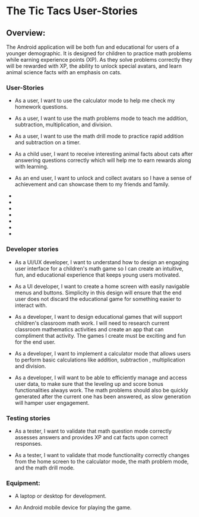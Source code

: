# The Tic Tacs User-Stories

## Overview:

The Android application will be both fun and educational for users of a younger demographic. It is designed for children to practice math problems while earning experience points (XP). As they solve problems correctly they will be rewarded with XP, the ability to unlock special avatars, and learn animal science facts with an emphasis on cats. 

### User-Stories

- As a user, I want to use the calculator mode to help me check my homework questions.

- As a user, I want to use the math problems mode to teach me addition, subtraction, multiplication, and division.

- As a user, I want to use the math drill mode to practice rapid addition and subtraction on a timer.

- As a child user, I want to receive interesting animal facts about cats after answering questions correctly which will help me to earn rewards along with learning.

- As an end user, I want to unlock and collect avatars so I have a sense of achievement and can showcase them to my friends and family. 

- 

- 

- 

- 

- 

- 

- 

### Developer stories

- As a UI/UX developer, I want to understand how to design an engaging user interface for a children's math game so I can create an intuitive, fun, and educational experience that keeps young users motivated.

- As a UI developer, I want to create a home screen with easily navigable menus and buttons. Simplicity in this design will ensure that the end user does not discard the educational game for something easier to interact with.

- As a developer, I want to design educational games that will support children's classroom math work. I will need to research current classroom mathematics activities and create an app that can compliment that activity. The games I create must be exciting and fun for the end user.

- As a developer, I want to implement a calculator mode that allows users to perform basic calculations like addition, subtraction , multiplication and division.

- As a developer, I will want to be able to efficiently manage and access user data, to make sure that the leveling up and score bonus functionalities always work. The math problems should also be quickly generated after the current one has been answered, as slow generation will hamper user engagement. 

### Testing stories

- As a tester, I want to validate that math question mode correctly assesses answers and provides XP and cat facts upon correct responses.

- As a tester, I want to validate that mode functionality correctly changes from the home screen to the calculator mode, the math problem mode, and the math drill mode. 

### Equipment:

- A laptop or desktop for development.

- An Android mobile device for playing the game.

